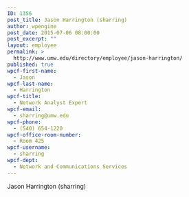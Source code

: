 ```yaml
---
ID: 1356
post_title: Jason Harrington (sharring)
author: wpengine
post_date: 2015-07-06 08:00:00
post_excerpt: ""
layout: employee
permalink: >
  http://www.umw.edu/directory/employee/jason-harrington/
published: true
wpcf-first-name:
  - Jason
wpcf-last-name:
  - Harrington
wpcf-title:
  - Network Analyst Expert
wpcf-email:
  - sharring@umw.edu
wpcf-phone:
  - (540) 654-1220
wpcf-office-room-number:
  - Room 425
wpcf-username:
  - sharring
wpcf-dept:
  - Network and Communications Services
---
```

Jason Harrington (sharring)